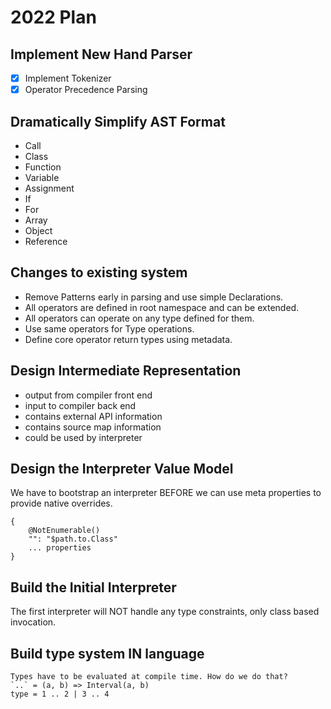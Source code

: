 
# 2022 Plan

## Implement New Hand Parser

- [x] Implement Tokenizer
- [x] Operator Precedence Parsing

## Dramatically Simplify AST Format

- Call
- Class
- Function
- Variable
- Assignment
- If
- For
- Array
- Object
- Reference

## Changes to existing system

- Remove Patterns early in parsing and use simple Declarations.
- All operators are defined in root namespace and can be extended.
- All operators can operate on any type defined for them.
- Use same operators for Type operations.
- Define core operator return types using metadata.

## Design Intermediate Representation

- output from compiler front end
- input to compiler back end
- contains external API information
- contains source map information
- could be used by interpreter

## Design the Interpreter Value Model

We have to bootstrap an interpreter BEFORE we can use meta properties to provide native overrides.

    {
        @NotEnumerable()
        "": "$path.to.Class"
        ... properties
    }

## Build the Initial Interpreter

The first interpreter will NOT handle any type constraints, only class based invocation.

## Build type system IN language

    Types have to be evaluated at compile time. How do we do that?
    `..` = (a, b) => Interval(a, b)
    type = 1 .. 2 | 3 .. 4
